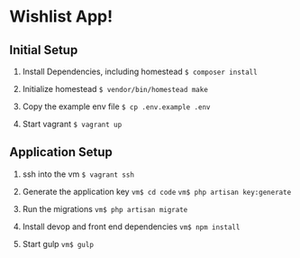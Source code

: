 # Wishlist App!

## Initial Setup

1. Install Dependencies, including homestead
`$ composer install`

2. Initialize homestead
`$ vendor/bin/homestead make`

3. Copy the example env file
`$ cp .env.example .env`

4. Start vagrant
`$ vagrant up`

## Application Setup

1. ssh into the vm
`$ vagrant ssh`

2. Generate the application key
`vm$ cd code`
`vm$ php artisan key:generate`

3. Run the migrations
`vm$ php artisan migrate`

4. Install devop and front end dependencies
`vm$ npm install`

5. Start gulp
`vm$ gulp`
